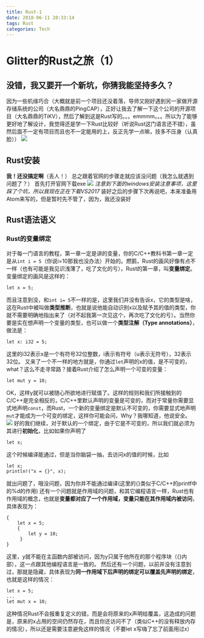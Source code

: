 ```yaml
---
title: Rust-1
date: 2018-06-11 20:33:14
tags: Rust
categories: Tech
---
```

# Glitter的Rust之旅（1）
## 没错，我又要开一个新坑，你猜我能坚持多久？
因为一些机缘巧合（大概就是前一个项目还没着落，导师又刚好遇到另一家做开源存储系统的公司（大名鼎鼎的PingCAP），正好让我去了解一下这个公司的开源项目（大名鼎鼎的TiKV），然后了解到这是Rust写的。。。emmmm。。。所以为了能够更好地了解设计，我觉得还是学一下Rust比较好（听说Rust这门语言还不错），虽然后面不一定有项目而且也不一定能用的上，反正先学一点嘛，技多不压身（认真脸））
![](https://ws1.sinaimg.cn/large/8c185877gy1fs7ihlbpo3j2037039web.jpg)

<!-- more -->

## Rust安装
**我！还没搞定啊**（丢人！）
总之跟着官网的步骤走就应该没问题（我怎么就遇到问题了？）
首先打开官网下载exe
![](https://ws1.sinaimg.cn/large/8c185877gy1fs7hmko0yjj20nw0psju4.jpg)
*注意到下面的windows安装注意事项，这里踩了个坑，所以我现在正在下载VS2017*
装好之后的步骤下次再说吧，本来准备用Atom来写的，但是暂时先不管了，因为，我还没装好

## Rust语法语义
### Rust的变量绑定
对于每一门语言的教程，第一章一定是讲的变量，你的C/C++教科书第一章一定是从`int i = 5`（你说i=10那我也没办法）开始的。燃鹅，Rust的画风好像有点不一样（也有可能是我见识浅薄了，吃了文化的亏），Rust的第一章，叫**变量绑定**。
变量绑定的画风是这样的：
```
let x = 5;
```
而且注意到没，和`int i= 5`不一样的是，这里我们并没有告诉x，它的类型是啥，这在Rust中被叫做**类型推断**，也就是说他能自动识别x以及赋予其的值的类型，你就不需要明确地指出来了（对不起我第一次见这个，再次吃了文化的亏）。当然你要是实在想声明一个变量的类型，也可以做一个**类型注解（Type annotations）**，做法是：
```
let x: i32 = 5;
```
这里的i32表示x是一个有符号32位整数，i表示有符号（u表示无符号），32表示32位。
又来了一个不一样的地方就是，你通过`let`声明的x的值，是不可变的，what？这么不走寻常路？接着Rust介绍了怎么声明一个可变的变量：
```
let mut y = 10;
```
OK，这样y就可以被随心所欲地进行赋值了。这样的规则和我们所接触到的C/C++是完全相反的，C/C++里默认声明的变量是可变的，而对于常量你需要显式地声明`const`，而Rust，一个新的变量绑定是默认不可变的，你需要显式地声明`mut`才能成为一个可变的绑定，这样你可能会问，Why？我哪知道，他说安全。
![](https://ws1.sinaimg.cn/large/8c185877gy1fs7i3ptq9fj201r01smx6.jpg)
好的我们继续，对于默认的一个绑定，由于它是不可变的，所以我们就必须为其进行**初始化**，比如如果你声明了
```
let x;
```
这个时候编译能通过，但是当你脑袋一抽，去访问x的值的时候，比如
```
let x;
println!("x = {}", x);
```
就出问题了，哦没问题，因为你并不能通过编译(这里的{}类似于C/C++的printf中的%d的作用)
还有一个问题就是作用域的问题，和其它编程语言一样，Rust也有作用域的概念，也就是**变量都对应了一个作用域，变量只能在其作用域内被访问**，具体表现为：
```
{
	let x = 5;
    {
    	let y = 10;
     }
}
```
这里，y就不能在主函数内部被访问，因为y只属于他所在的那个程序块（{}内部），这一点跟其他编程语言是一致的。
然后还有一个问题，以前并没有注意到过，那就是隐藏，具体表现为**同一作用域下后声明的绑定可以覆盖先声明的绑定**，也就是这样的情况：
```
let x = 5;
...
let mut x = 10;
```
这种情况Rust不会报重复定义的错，而是会将原来的x声明给覆盖，这造成的问题是，原来的x占用的空间仍然存在，而且你还访问不了（类似C++的没有释放内存的情况），所以还是需要注意避免这样的情况（不要let x写嗨了忘了前面用过x）

